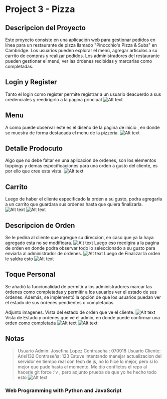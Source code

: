 # Project 3 - Pizza 

## Descripcion del Proyecto
Este proyecto consiste en una aplicación web para gestionar pedidos en línea para un restaurante de pizza llamado "Pinocchio's Pizza & Subs" en Cambridge. Los usuarios pueden explorar el menú, agregar artículos a su carrito de compras y realizar pedidos. Los administradores del restaurante pueden gestionar el menú, ver las órdenes recibidas y marcarlas como completadas.

## Login y Register
Tanto el login como register permite registrar a un usuario deacuerdo a sus credenciales y reedirigirlo
a la pagina principal
![Alt text](orders/static/img/img_readme/imglogin.png)

## Menu
A como puede observar este es el diseño de la pagina de inicio , en donde se muestra de 
forma destacada el menu de la pizzeria.
![Alt text](orders/static/img/img_readme/paginaInicio.jpeg)

## Detalle Prodocuto
Algo que no debe faltar en una aplicacion de ordenes, son los elementos toppings y demas 
especificaciones para una orden a gusto del cliente, es por ello que cree esta vista.
![Alt text](orders/static/img/img_readme/detalledeproducto.png)

## Carrito
Luego de haber el cliente especificado la orden a su gusto, podra agregarla a un carrito que 
guardara sus ordenes hasta que quiera finalizarla.
![Alt text](orders/static/img/img_readme/carrito.png)
![Alt text](orders/static/img/img_readme/carrito2.png)

## Descripcion de Orden
Se le pedira al cliente que agregue su direccion, en caso que ya la haya agregado esta no se modificara.
![Alt text](orders/static/img/img_readme/direccionorden.png)
Luego eso reedigira a la pagina de orden en donde podra observar todo lo seleccionado a su gusto para
enviarla al administrador de ordenes.
![Alt text](orders/static/img/img_readme/detalleorden.png)
Luego de Finalizar la orden le saldra esto
![Alt text](orders/static/img/img_readme/finorden.png)

## Toque Personal
Se añadió la funcionalidad de permitir a los administradores marcar las órdenes como completadas y permitir a los usuarios ver el estado de sus órdenes. Además, se implementó la opción de que los usuarios puedan ver el estado de sus órdenes pendientes o completadas.

Adjunto imagenes.
Vista del estado de orden  que ve el cliente.
![Alt text](orders/static/img/img_readme/detalleordenpendiente.png)
Vista de Estado y ordenes que ve el admin, en donde puede confirmar una orden como completada
![Alt text](orders/static/img/img_readme/loqueveadmin.png)
![Alt text](orders/static/img/img_readme/ordenesadmin.png)

## Notas
> Usuario Admin: Josefina Lopez Contraseña : 070918
> Usuario Cliente: Ariel132 Contraseña: 123
> Estuve intentando manejar actualizacion del servidor en tiempo real con fech de js, no lo hice lo mejor, pero si lo mejor que pude hasta el momento.
> Me dio conflictos el repo al hacerle git force :'v , pero adjunto prueba de que yo he hecho todo esto
![Alt text](orders/static/img/img_readme/pruebaaa.png)

### Web Programming with Python and JavaScript
